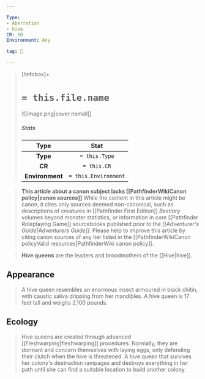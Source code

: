 ```yaml
---

Type:
- Aberration
- hive
CR: 10
Environment: Any

tag: 👹

---
```


> [!infobox]+
> #  `= this.file.name`
> ![[image.png|cover hsmall]]
> ##### Stats
> Type | Stat |
> :---:|:---:|
> **Type** | `= this.Type` |
> **CR** | `= this.CR` |
> **Environment** | `= this.Environment` |







> **This article about a canon subject lacks [[PathfinderWikiCanon policy|canon sources]]**
While the content in this article might be canon, it cites only sources deemed non-canonical, such as descriptions of creatures in [[Pathfinder First Edition]] *Bestiary* volumes beyond monster statistics, or information in core [[Pathfinder Roleplaying Game]] sourcebooks published prior to the *[[Adventurer's Guide|Adventurers Guide]]*.
> Please help to improve this article by citing canon sources of any tier listed in the [[PathfinderWikiCanon policyValid resources|PathfinderWiki canon policy]].



> **Hive queens** are the leaders and broodmothers of the [[Hive|hive]].


## Appearance

> A hive queen resembles an enormous insect armoured in black chitin, with caustic saliva dripping from her mandibles. A hive queen is 17 feet tall and weighs 2,100 pounds.


## Ecology

> Hive queens are created through advanced [[Fleshwarping|fleshwarping]] procedures. Normally, they are dormant and concern themselves with laying eggs, only defending their clutch when the hive is threatened. A hive queen that survives her colony's destruction rampages and destroys everything in her path until she can find a suitable location to build another colony.








